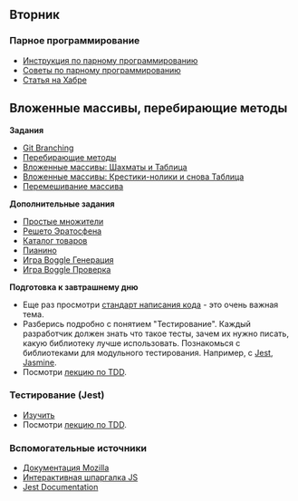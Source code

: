 ## Вторник

### Парное программирование
- [Инструкция по парному программированию](../resources/pair-programming.md)
- [Советы по парному программированию](../resources/pair-checkin-tips.md)
- [Статья на Хабре](https://habr.com/ru/post/151563)

## Вложенные массивы, перебирающие методы

**Задания**
- [Git Branching](https://learngitbranching.js.org)
- [Перебирающие методы](../../../../core-js-enumerable-methods)
- [Вложенные массивы: Шахматы и Таблица](../../../../core-js-nested-arrays-chess)
- [Вложенные массивы: Крестики-нолики и снова Таблица](../../../../core-js-nested-arrays-tic-tac-toe)
- [Перемешивание массива](../../../../shuffle-challenge)


**Дополнительные задания**
- [Простые множители](../../../../extra-algorithm-prime-factors)
- [Решето Эратосфена](../../../../extra-algorithm-prime-factors-eratosthenes)
- [Каталог товаров](../../../../js-core-catalog)
- [Пианино](../../../../core-js-base-piano)
- [Игра Boggle Генерация](../../../../extra-nested-arrays-boggle-1-board-generation)
- [Игра Boggle Проверка](../../../../extra-nested-arrays-boggle-2-word-checker)


**Подготовка к завтрашнему дню**
- Еще раз просмотри [стандарт написания кода](https://github.com/leonidlebedev/javascript-airbnb) - это очень важная тема. 
- Разберись подробно с понятием "Тестирование". Каждый разработчик должен знать что такое тесты, зачем их нужно писать, какую библиотеку лучше использовать. Познакомься с библиотеками для модульного тестирования. Например, c [Jest](https://jestjs.io/en/), [Jasmine](https://jasmine.github.io/). 
 - Посмотри [лекцию по TDD](https://youtu.be/jzkQWe0uROo).


### Тестирование (Jest)

- [Изучить](../../../../manuals/blob/master/jasmine.md)
- Посмотри [лекцию по TDD](https://youtu.be/jzkQWe0uROo).


### Вспомогательные источники

- [Документация Mozilla](https://developer.mozilla.org/ru/docs/Web/JavaScript)
- [Интерактивная шпаргалка JS](https://htmlcheatsheet.com/js)
- [Jest Documentation](https://jestjs.io/docs/en/getting-started)

